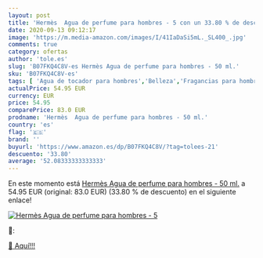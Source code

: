 ```yaml
---
layout: post
title: 'Hermès  Agua de perfume para hombres - 5 con un 33.80 % de descuento'
date: 2020-09-13 09:12:17
image: 'https://m.media-amazon.com/images/I/41IaDaSi5mL._SL400_.jpg'
comments: true
category: ofertas
author: 'tole.es'
slug: 'B07FKQ4C8V-es Hermès Agua de perfume para hombres - 50 ml.'
sku: 'B07FKQ4C8V-es'
tags: [ 'Agua de tocador para hombres','Belleza','Fragancias para hombres','Perfumes y fragancias','Productos para el cuidado de la piel','Sets y juegos para el cuidado de la piel','agua','de','perfume', ]
actualPrice: 54.95 EUR
currency: EUR
price: 54.95
comparePrice: 83.0 EUR
prodname: 'Hermès  Agua de perfume para hombres - 50 ml.'
country: 'es'
flag: '🇪🇸'
brand: ''
buyurl: 'https://www.amazon.es/dp/B07FKQ4C8V/?tag=tolees-21'
descuento: '33.80'
average: '52.08333333333333'
---
```


En este momento está [Hermès  Agua de perfume para hombres - 50 ml.](https://www.amazon.es/dp/B07FKQ4C8V/?tag=tolees-21) a 54.95 EUR (original: 83.0 EUR) (33.80 %  de descuento) en el siguiente enlace!

[![Hermès  Agua de perfume para hombres - 5](https://m.media-amazon.com/images/I/41IaDaSi5mL._SL400_.jpg)](https://www.amazon.es/dp/B07FKQ4C8V/?tag=tolees-21)

🔎:


[🛒 Aquí!!!](https://www.amazon.es/dp/B07FKQ4C8V/?tag=tolees-21)
